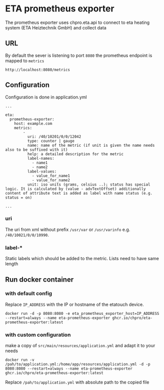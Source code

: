# ETA prometheus exporter

The prometheus exporter uses chpro.eta.api to connect to eta heating system (ETA Heiztechnik GmbH) and collect data

## URL

By default the sever is listening to port `8080` the prometheus endpoint is mapped to `metrics`

`http://localhost:8080/metrics`

## Configuration

Configuration is done in application.yml

```
...

eta:
  prometheus-exporter:
    host: example.com
    metrics:
        -
          uri: /40/10201/0/0/12042
          type: counter | gauge
          name: name of the metric (if unit is given the name needs also to be suffixed with it)
          help: a detailed description for the metric
          label-names:
            - name1
            - name2
          label-values:
            - value_for_name1
            - value_for_name2
          unit: iso units (grams, celsius ..); status has special logic. It is calculated by (value - advTextOffset) additionally content of attribute text is added as label with name status (e.g. status = on)
        
...
```

### uri

The uri from xml without prefix `/usr/var` or `/usr/varinfo` e.g. `/40/10021/0/0/10990`.

### label-*

Static labels which should be added to the metric. Lists need to have same length

## Run docker container

### with default config

Replace `IP_ADDRESS` with the IP or hostname of the etatouch device.

```
docker run -d -p 8080:8080 -e eta_prometheus_exporter_host=IP_ADDRESS --restart=always --name eta-prometheus-exporter ghcr.io/chpro/eta-prometheus-exporter:latest
```

### with custom configuration

make a copy of `src/main/resources/application.yml` and adapt it to your needs

```
docker run -v /pah/to/application.yml:/home/app/resources/application.yml -d -p 8080:8080 --restart=always --name eta-prometheus-exporter ghcr.io/chpro/eta-prometheus-exporter:latest
```

Replace `/pah/to/application.yml` with absolute path to the copied file